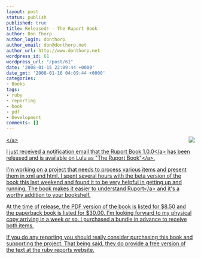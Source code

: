 ```yaml
---
layout: post
status: publish
published: true
title: Released! - The Ruport Book
author: Don Thorp
author_login: donthorp
author_email: don@donthorp.net
author_url: http://www.donthorp.net
wordpress_id: 61
wordpress_url: "/post/61"
date: '2008-01-15 22:09:44 +0000'
date_gmt: '2008-01-16 04:09:44 +0000'
categories:
- Books
tags:
- ruby
- reporting
- book
- pdf
- Development
comments: []
---
```

<p><a href="http:&#47;&#47;www.lulu.com&#47;content&#47;1700117" target="_blank"><img src="http:&#47;&#47;www.lulu.com&#47;author&#47;display_thumbnail.php?fCID=1700117&fSize=320_&1200454554" border="0" style="float:right; padding-left: 10px; "&#47;><&#47;a></p>
<p>I just received a notification email that the <a href="http:&#47;&#47;ruportbook.com&#47;" target="_blank">Ruport Book 1.0.0<&#47;a> has been released and is available on Lulu as <a href="http:&#47;&#47;www.lulu.com&#47;content&#47;1700117">"The Ruport Book"<&#47;a>. </p>
<p>I'm working on a project that needs to process various items and present them in xml and html. I spent several hours with the beta version of the book this last weekend and found it to be very helpful in getting up and running. The book makes it easier to understand <a href="http:&#47;&#47;rubyreports.org&#47;" target="_blank">Ruport<&#47;a> and it's a worthy addition to your bookshelf.</p>
<p>At the time of release, the PDF version of the book is listed for $8.50 and the paperback book is listed for $30.00. I'm looking forward to my physical copy arriving in a week or so. I purchased a bundle in advance to receive both items.</p>
<p>If you do any reporting you should really consider purchasing this book and supporting the project. That being said, they do provide a free version of the text at the ruby reports website.</p>
